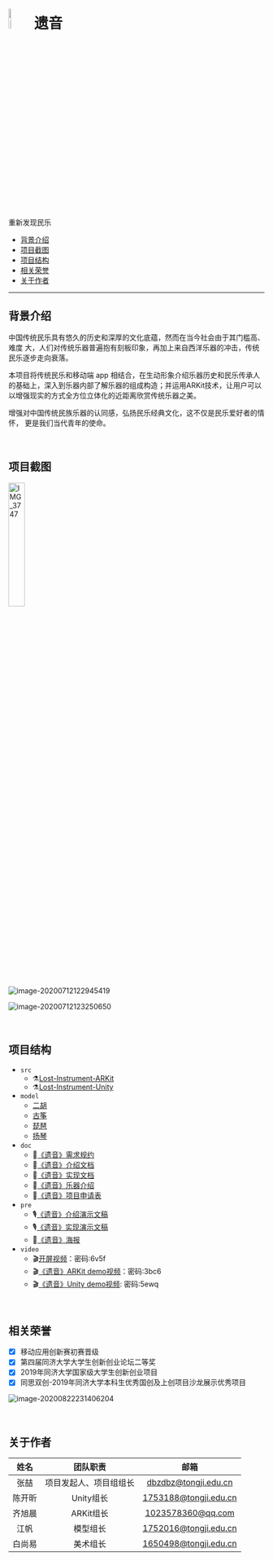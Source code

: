 # <img src="https://upload-images.jianshu.io/upload_images/12014150-ee78b24d005f4b5f.png?imageMogr2/auto-orient/strip%7CimageView2/2/w/1240" alt="logo" width="10%;" />遗音

重新发现民乐

* [背景介绍](#背景介绍)
* [项目截图](#项目截图)
* [项目结构](#项目结构)
* [相关荣誉](#相关荣誉)
* [关于作者](#关于作者)

------

## 背景介绍

中国传统民乐具有悠久的历史和深厚的文化底蕴，然而在当今社会由于其门槛高、难度 大，人们对传统乐器普遍抱有刻板印象，再加上来自西洋乐器的冲击，传统民乐逐步走向衰落。     

本项目将传统民乐和移动端 app 相结合，在生动形象介绍乐器历史和民乐传承人的基础上，深入到乐器内部了解乐器的组成构造；并运用ARKit技术，让用户可以以增强现实的方式全方位立体化的近距离欣赏传统乐器之美。     

增强对中国传统民族乐器的认同感，弘扬民乐经典文化，这不仅是民乐爱好者的情怀， 更是我们当代青年的使命。

<br/>

## 项目截图

<img src="https://upload-images.jianshu.io/upload_images/12014150-2b03d6d32f0c34f7.PNG?imageMogr2/auto-orient/strip%7CimageView2/2/w/1240" alt="IMG_3747" width="25%;" align="center"/>

![image-20200712122945419](https://upload-images.jianshu.io/upload_images/12014150-106a4a738713ef35.png?imageMogr2/auto-orient/strip%7CimageView2/2/w/1240)

![image-20200712123250650](https://upload-images.jianshu.io/upload_images/12014150-cab218e2f71083ab.png?imageMogr2/auto-orient/strip%7CimageView2/2/w/1240)

<br/>

## 项目结构

- `src`
  - ⚗️[Lost-Instrument-ARKit](https://github.com/doubleZ0108/Lost-Instrument/tree/master/Lost-Instrument-ARKit)
  - ⚗️[Lost-Instrument-Unity](https://github.com/doubleZ0108/Lost-Instrument/tree/master/Lost-Instrument-Unity)
- `model`
  - [二胡](https://github.com/doubleZ0108/Lost-Instrument/tree/master/model/二胡)
  - [古筝](https://github.com/doubleZ0108/Lost-Instrument/tree/master/model/古筝)
  - [琵琶](https://github.com/doubleZ0108/Lost-Instrument/tree/master/model/琵琶)
  - [扬琴](https://github.com/doubleZ0108/Lost-Instrument/tree/master/model/扬琴)
- `doc`
  - 📄[《遗音》需求规约](https://github.com/doubleZ0108/Lost-Instrument/blob/master/doc/《遗音》需求规约.pdf)
  - 📄[《遗音》介绍文档](https://github.com/doubleZ0108/Lost-Instrument/blob/master/doc/《遗音》介绍文档.pdf)
  - 📄[《遗音》实现文档](https://github.com/doubleZ0108/Lost-Instrument/blob/master/doc/《遗音》实现文档.pdf)
  - 📄[《遗音》乐器介绍](https://github.com/doubleZ0108/Lost-Instrument/blob/master/doc/《遗音》乐器介绍.pdf)
  - 📄[《遗音》项目申请表](https://github.com/doubleZ0108/Lost-Instrument/blob/master/doc/《遗音》项目申请表.pdf)
- `pre`
  - 🎙[《遗音》介绍演示文稿](https://github.com/doubleZ0108/Lost-Instrument/blob/master/pre/《遗音》介绍演示文稿.pdf)
  - 🎙[《遗音》实现演示文稿](https://github.com/doubleZ0108/Lost-Instrument/blob/master/pre/《遗音》实现演示文稿.pdf)
  - 🎨[《遗音》海报](https://github.com/doubleZ0108/Lost-Instrument/blob/master/pre/海报.png)
- `video`
  - 🎬[开屏视频](https://pan.baidu.com/s/1nKDfkO9koRA0xMxYc0hOUQ)：密码:6v5f
  - 🎬[《遗音》ARKit demo视频](https://pan.baidu.com/s/13jJ6BIDEGW8LOh3DRlIivg)：密码:3bc6
  - 🎬[《遗音》Unity demo视频](https://pan.baidu.com/s/1co5H_--cKTrZ-Z1IErkFBw):  密码:5ewq

<br/>

## 相关荣誉

- [x] 移动应用创新赛初赛晋级
- [x] 第四届同济大学大学生创新创业论坛二等奖
- [x] 2019年同济大学国家级大学生创新创业项目
- [x] 同思双创-2019年同济大学本科生优秀国创及上创项目沙龙展示优秀项目

![image-20200822231406204](https://upload-images.jianshu.io/upload_images/12014150-d0682f0c71580593.png?imageMogr2/auto-orient/strip%7CimageView2/2/w/1240)

<br/>

## 关于作者

|  姓名  |        团队职责        |                         邮箱                          |
| :----: | :--------------------: | :---------------------------------------------------: |
|  张喆  | 项目发起人、项目组组长 |  [dbzdbz@tongji.edu.cn](mailto:dbzdbz@tongji.edu.cn)  |
| 陈开昕 |       Unity组长        | [1753188@tongji.edu.cn](mailto:1753188@tongji.edu.cn) |
| 齐旭晨 |       ARKit组长        |     [1023578360@qq.com](mailto:1023578360@qq.com)     |
|  江帆  |        模型组长        | [1752016@tongji.edu.cn](mailto:1752016@tongji.edu.cn) |
| 白尚易 |        美术组长        | [1650498@tongji.edu.cn](mailto:1650498@tongji.edu.cn) |

